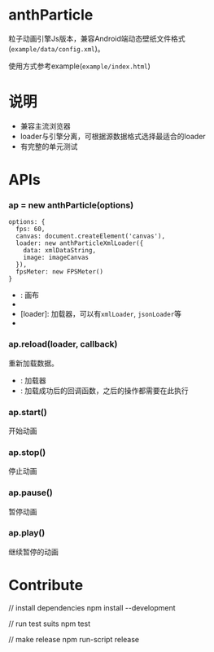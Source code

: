anthParticle
=============

粒子动画引擎Js版本，兼容Android端动态壁纸文件格式(`example/data/config.xml`)。

使用方式参考example(`example/index.html`)

# 说明

* 兼容主流浏览器
* loader与引擎分离，可根据源数据格式选择最适合的loader
* 有完整的单元测试

# APIs

### ap = new anthParticle(options)

```
options: {
  fps: 60,
  canvas: document.createElement('canvas'),
  loader: new anthParticleXmlLoader({
    data: xmlDataString,
    image: imageCanvas
  }),
  fpsMeter: new FPSMeter()
}
```

- <canvas>: 画布
- [fps]: 动画fps值，默认为60
- [loader]: 加载器，可以有`xmlLoader`, `jsonLoader`等
- [fpsMeter]: 显示FPS，需要引入FPSMeter，默认不显示


### ap.reload(loader, callback)

重新加载数据。

- <loader>: 加载器
- <callback>: 加载成功后的回调函数，之后的操作都需要在此执行

### ap.start()

开始动画

### ap.stop()

停止动画

### ap.pause()

暂停动画

### ap.play()

继续暂停的动画



# Contribute



// install dependencies
npm install --development

// run test suits
npm test

// make release
npm run-script release

